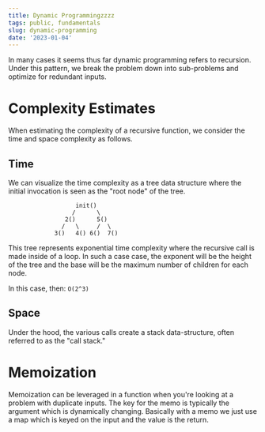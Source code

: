 ```yaml
---
title: Dynamic Programmingzzzz
tags: public, fundamentals
slug: dynamic-programming
date: '2023-01-04'
---
```


In many cases it seems thus far dynamic programming refers to recursion. Under this pattern, we break the problem down into sub-problems and optimize for redundant inputs.

# Complexity Estimates

When estimating the complexity of a recursive function, we consider the time and space complexity as follows.

## Time

We can visualize the time complexity as a tree data structure where the initial invocation is seen as the "root node" of the tree.

                       init()
                      /      \
                    2()      5()
                   /   \     /  \
                 3()   4() 6()  7()

This tree represents exponential time complexity where the recursive call is made inside of a loop. In such a case case, the exponent will be the height of the tree and the base will be the maximum number of children for each node.

In this case, then: `O(2^3)`

## Space

Under the hood, the various calls create a stack data-structure, often referred to as the "call stack."

# Memoization

Memoization can be leveraged in a function when you're looking at a problem with duplicate inputs. The key for the memo is typically the argument which is dynamically changing. Basically with a memo we just use a map which is keyed on the input and the value is the return.
